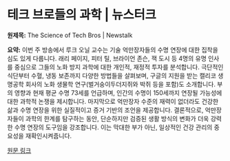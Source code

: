 # 테크 브로들의 과학 | 뉴스터크

**원제목:** The Science of Tech Bros | Newstalk

**요약:** 이번 주 방송에서 루크 오닐 교수는 기술 억만장자들의 수명 연장에 대한 집착을 심도 있게 다룹니다.  래리 페이지, 피터 틸, 브라이언 존슨, 잭 도시 등 4명의 유명 인사를 중심으로 그들의 노화 방지 과학에 대한 개인적, 재정적 투자를 분석합니다.  극단적인 식단부터 수혈, 냉동 보존까지 다양한 방법들을 살펴보며, 구글의 지원을 받는 캘리코 생명공학 회사의 노화 생물학 연구(벌거숭이두더지쥐와 박쥐 등을 포함)도 소개합니다.  부의 영향과 현재 평균 수명 73세를 언급하며, 인간의 수명이 150세까지 연장될 가능성에 대한 과학적 논쟁을 제시합니다.  마지막으로 억만장자 수준의 재력이 없더라도 건강한 삶과 수명 연장을 위한 실질적이고 증거 기반의 조언을 제공합니다.  결론적으로,  억만장자들이 과학의 한계를 탐구하는 동안,  단순하지만 검증된 생활 방식의 변화가 더욱 강력한 수명 연장의 도구임을 강조합니다.  이는 막대한 부가 아닌,  일상적인 건강 관리의 중요성을 재확인시켜줍니다.

[원문 링크](https://www.newstalk.com/podcasts/show-me-the-science-with-luke-oneill/the-science-of-tech-bros)
